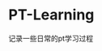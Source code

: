 










































































































































# PT-Learning
记录一些日常的pt学习过程
